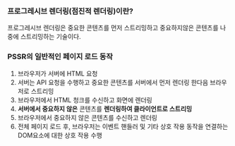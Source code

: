 ### 프로그레시브 렌더링(점진적 렌더링)이란?

프로그레시브 렌더링은 중요한 콘텐츠를 먼저 스트리밍하고 중요하지않은 콘텐츠를 나중에 스트리밍하는 기술이다.

### PSSR의 일반적인 페이지 로드 동작

1. 브라우저가 서버에 HTML 요청
2. 서버는 API 요청을 수행하고 중요한 콘텐츠를 서버에서 먼저 렌더링 한다음 브라우저로 스트리밍
3. 브라우저에서 HTML 청크를 수신하고 화면에 렌더링 
4. **서버에서 중요하지 않은** 콘텐츠를 **렌더링하여 클라이언트로 스트리밍**
5. 브라우저에서 중요하지 않은 콘텐츠를 수신하고 렌더링
6. 전체 페이지 로드 후, 브라우저는 이벤트 핸들러 및 기타 상호 작용 동작을 연결하는 DOM요소에 대한 상호 작용 수행